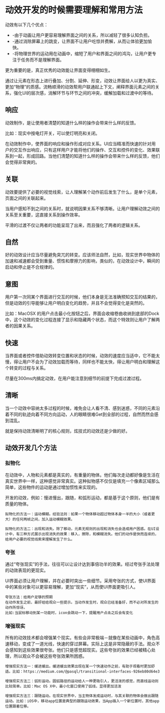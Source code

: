 # 动效开发的时候需要理解和常用方法 #

动效有以下几个优点：

- -由于动画让用户更容易理解界面之间的关系，所以减轻了很多认知负担。
- -通过消除屏幕上的跳变，让界面不让用户吃惊并费解，从而让体验更加愉快。
- -将物理世界的运动用在动画中，缩短了用户和界面之间的鸿沟，让用户更专注于任务而不是理解界面。

更为重要的是，真正优秀的动效能让界面变得栩栩如生。

通过让元素在形态上进行叠加、分割、延伸、形变，动效让界面给人以更为真实、更加“物理”的质感。流畅顺滑的动效帮用户联通起上下文，阐释界面元素之间的关系，强化UI的层次感，消解环节与环节之间的冲突，缓解加载和过渡中的等待。

## 响应 ##
动效制作，是让使用者清楚的知道什么样的操作会带来什么样的反馈。

比如：现实中按电灯开关，可以使灯明亮和关闭。

在动效制作中，使界面的响应和操作形成对应关系。UI应当精准而快速的针对用户的交互作出响应，只有这样用户才能将他们的操作、交互和控件的变化、效果联系到一起，形成回路。当他们清楚的知道什么样的操作会带来什么样的反馈，他们会觉得非常爽的。

## 关联 ##
动效要提供了必要的视觉线索，让人理解某个动作前后发生了什么，是单个元素，页面之间的关联起来。

当用户感知不到之间的关系时，就说明因果关系不够清晰。让用户理解动效之间的关系至关重要，这直接关系到操作效率。

平滑的过渡不仅让两者的功能呈现了出来，而且强化了两者的逻辑关系。

## 自然 ##
好的动效设计应当尽量避免突兀的转变。应该师法自然，比如，现实世界中物体的加速和减速都会受到重量、惯性和摩擦力的影响，类似的，在动效设计中，瞬间的启动和停止是不合规律的。

## 意图 ##
用户第一次同某个界面进行交互的时候，他们本身是无法准确预知交互的结果的，但是动效的引导能够让用户明白变化的趋势，并且不会觉得变化是突然的。

比如：MacOSX 的用户点击最小化按钮之后，界面会收缩卷曲收纳到底部的Dock中，这个动效的变化过程连接了显示和隐藏两个状态，而这个特效则让用户了解两者的因果关系。

## 快速 ##
当界面或者控件借助动效转变位置和状态的时候，动效的速度应当适中，它不能太慢，得让用户不会为了动效加载而等待，同样也不能太快，得让用户明白和理解这个转变的过程与关系。

尽量在300ms内搞定动效，在用户能注意到细节的前提下完成过渡过程。

## 清晰 ##
当一个动效中容纳太多过程的时候，难免会让人看不清、感到迷惑，不同的元素沿着不同的轨迹向着不同方向运动，人的眼睛很难Get到全部的过程，自然而然会感到混乱。

就是保持动效清晰明了的核心规则，炫技式的动效还是少做的好。

## 动效开发几个方法 ##
### 拟物化 ###
在动效中，人物和元素都是真实的，有重量的物体。他们每次走动都好像是生活在真实世界中一样，这种感觉非常真实。这种拟物感不仅仅是填充一个像素区域那么简单，这些物件的运动是通过增加惯性来实现的。

开发的动效，例如：慢进慢出，跟随，和弧形运动，都是基于这个原则，他们是有质量的物体。

    拟物化的方法一：运动模糊。经验法则：如果一个物体移动超过物体本身一半的大小（或者更大）的任何两帧之间，加入运动模糊效果。
    
    拟物化的方法二：出现和消失。除了移动，元素无规则的出现和消失也会造成用户困惑。在UI设计中，有三种方式展示出现消失的效果：移入，擦除，和模糊消失。他们的动作是快而连续的，给用户必要的视觉线索来理解发生了什么。

### 夸张 ###
通过“夸张现实”的手法，往往可以让设计达到事倍功半的效果。经过夸张手法处理的动效表现的更现实。

UI界面必须让用户理解，并在必要时突出一些细节。采用夸张的方式，使UI界面中的某些对象可以更容易理解，更加“现实”，从而使UI界面更吸引人。

    夸张方法：给用户足够的预期
    在动作发生之前，最好给给观众一些提示。当动作发生时，观众已经准备好，而不必对所发生的动作所惊讶。
    比如:当鼠标移动到某一功能时，icon会跳动一下，提醒用户点击之后会有变化

### 增强现实 ###
所有的动效技术都会增强某个现实。有些会非常极端－就像在某些动画中，角色高速移动，变成了一道光线，快速的穿过屏幕。实际上这是非常隐蔽的手法。观众不会感知到这些效果很夸张。他们只是感觉超现实。这些夸张的效果已经被精心处理，所以观众不会被这些夸张效果所困惑。

    增强现实方法一：缓进缓出。缓进缓出效果出现在某一个快速动作之前，有助于观看时更加舒适。比如：https://medium.com/@pasql/transitional-interfaces-926eb80d64e3
    
    增强现实方法二：弧形运动。圆弧路径的运动给人一种更吸引人，更活泼的感觉，而直线运动则比较简单。比如：Mac OS X中，最小化窗口使用了弧线，显得更加活泼
    
    增强现实方法三：跟随运动。在现实世界中，当主物体发成运动时，与其关联的物体会做出跟随运动。比如：iOS中，移动app位置是典型的跟随运动效果，当App插入一个新位置时，其他app位置跟着位移。